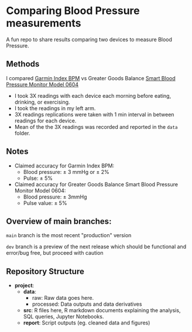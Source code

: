 # Comparing Blood Pressure measurements

A fun repo to share results comparing two devices to measure Blood Pressure.

## Methods

I compared [Garmin Index BPM](https://www.garmin.com/en-US/p/716808) vs Greater Goods Balance [Smart Blood Pressure Monitor Model 0604](https://greatergoods.com/service/0604)

* I took 3X readings with each device each morning before eating, drinking, or exercising.
* I took the readings in my left arm.
* 3X readings replications were taken with 1 min interval in between readings for each device.
* Mean of the the 3X readings was recorded and reported in the `data` folder.

## Notes

* Claimed accuracy for Garmin Index BPM:
   * Blood pressure: ± 3 mmHg or ± 2%
   * Pulse: ± 5%
* Claimed accuracy for Greater Goods Balance Smart Blood Pressure Monitor Model 0604:
   * Blood pressure: ± 3mmHg
   * Pulse value: ± 5%

## Overview of main branches:
`main` branch is the most recent "production" version

`dev` branch is a preview of the next release which should be functional and error/bug free, but proceed with caution

## Repository Structure

* **project**:
    * **data**:
      * raw: Raw data goes here.
      * processed: Data outputs and data derivatives
    * **src**: R files here, R markdown documents explaining the analysis, SQL queries, Jupyter Notebooks.
    * **report**: Script outputs (eg. cleaned data and figures)
